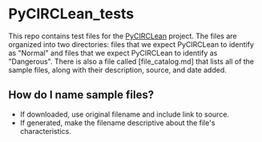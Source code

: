 # PyCIRCLean_tests
This repo contains test files for the [PyCIRCLean](https://github.com/CIRCL/PyCIRCLean) project. The files are organized into two directories: files that we expect PyCIRCLean to identify as "Normal" and files that we expect PyCIRCLean to identify as "Dangerous". There is also a file called [file_catalog.md] that lists all of the sample files, along with their description, source, and date added.


## How do I name sample files?

- If downloaded, use original filename and include link to source.
- If generated, make the filename descriptive about the file's characteristics.
